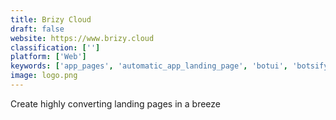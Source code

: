 ```yaml
---
title: Brizy Cloud
draft: false 
website: https://www.brizy.cloud
classification: ['']
platform: ['Web']
keywords: ['app_pages', 'automatic_app_landing_page', 'botui', 'botsify_conversational_forms', 'carrd', 'carrd_template_marketplace', 'conversational_form', 'drift_conversational_landing_pages', 'landbot', 'landing_pages_by_viral_loops', 'lndr', 'mailbook', 'saas_pages', 'shade', 'ship', 'snappykit', 'the_landing_page_cookbook', 'uplaunch', 'chatform.ai']
image: logo.png
---
```

Create highly converting landing pages in a breeze